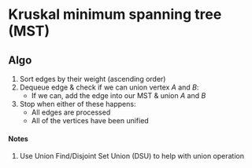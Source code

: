 # Kruskal minimum spanning tree (MST)

## Algo

1. Sort edges by their weight (ascending order)
2. Dequeue edge & check if we can union vertex _A_ and _B_:
   - If we can, add the edge into our MST & union _A_ and _B_
3. Stop when either of these happens:
   - All edges are processed
   - All of the vertices have been unified

#### Notes

1. Use Union Find/Disjoint Set Union (DSU) to help with union operation
